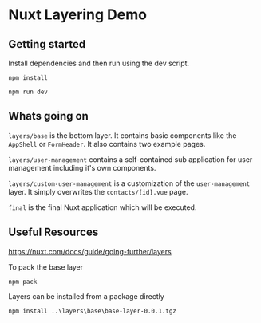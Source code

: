 # Nuxt Layering Demo

## Getting started

Install dependencies and then run using the dev script.

```
npm install

npm run dev
```

## Whats going on

`layers/base` is the bottom layer. It contains basic components like the `AppShell` or `FormHeader`.
It also contains two example pages.

`layers/user-management` contains a self-contained sub application for user management including it's own components.

`layers/custom-user-management` is a customization of the `user-management` layer. It simply overwrites the `contacts/[id].vue` page.

`final` is the final Nuxt application which will be executed.

## Useful Resources

https://nuxt.com/docs/guide/going-further/layers

To pack the base layer
```
npm pack
```

Layers can be installed from a package directly
```
npm install ..\layers\base\base-layer-0.0.1.tgz
```
